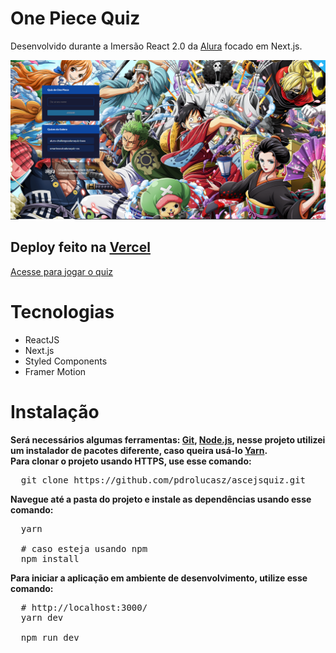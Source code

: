 # One Piece Quiz

<p>Desenvolvido durante a Imersão React 2.0 da <a href="https://www.alura.com.br/">Alura</a> focado em Next.js.</p>

<img src="./github/img.PNG" />

## Deploy feito na <a href="https://vercel.com/">Vercel</a>
<a href="https://ascejsquiz.pdrolucasz.vercel.app/">Acesse para jogar o quiz</a>

# Tecnologias
<ul>
  <li>ReactJS</li>
  <li>Next.js</li>
  <li>Styled Components</li>
  <li>Framer Motion</li>
</ul>

# Instalação

<strong>
  Será necessários algumas ferramentas: <a href="https://git-scm.com/">Git</a>, <a href="https://nodejs.org/en/">Node.js</a>,
  nesse projeto utilizei um instalador de pacotes diferente, caso queira usá-lo <a href="https://yarnpkg.com/">Yarn</a>.
</strong>

<br />

<strong>
  Para clonar o projeto usando HTTPS, use esse comando:
</strong>

<pre>
  git clone https://github.com/pdrolucasz/ascejsquiz.git
</pre>

<strong>Navegue até a pasta do projeto e instale as dependências usando esse comando: </strong>

<pre>
  yarn

  # caso esteja usando npm
  npm install 
</pre>

<strong>Para iniciar a aplicação em ambiente de desenvolvimento, utilize esse comando:</strong>

<pre>
  # http://localhost:3000/
  yarn dev

  npm run dev
</pre>